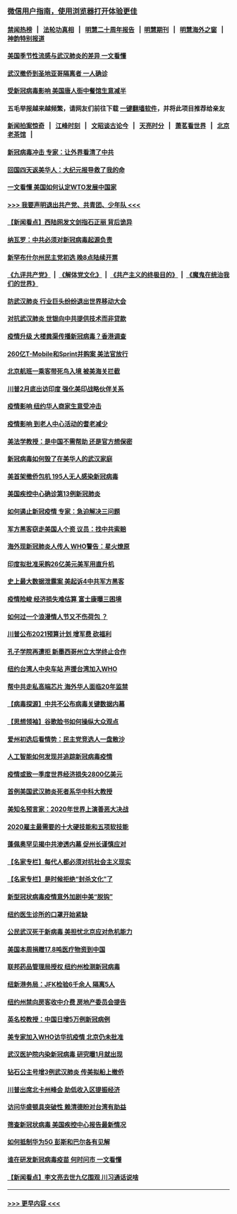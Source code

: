 ### [微信用户指南，使用浏览器打开体验更佳](https://github.com/gfw-breaker/banned-news1/blob/master/indexes/wechat-guide.md?t=0)
#### [禁闻热榜](热点新闻.md?t=0)  &nbsp;&nbsp;|&nbsp;&nbsp; [法轮功真相](https://github.com/gfw-breaker/truth/blob/master/README.md?t=0) &nbsp;&nbsp;|&nbsp;&nbsp; [明慧二十周年报告](https://github.com/gfw-breaker/mh-reports/blob/master/README.md?t=0) &nbsp;&nbsp;|&nbsp;&nbsp;[明慧期刊](https://github.com/gfw-breaker/mh-qikan) &nbsp;&nbsp;|&nbsp;&nbsp; [明慧海外之窗](https://github.com/gfw-breaker/mh-news/blob/master/README.md?t=0) &nbsp;&nbsp;|&nbsp;&nbsp; [神韵特别报道](https://github.com/gfw-breaker/mh-news/blob/master/shenyun.md?t=0)
#### [美国季节性流感与武汉肺炎的差异 一文看懂](../pages/nsc412/n11862428.md?t=02121302) 
#### [武汉撤侨到圣地亚哥隔离者 一人确诊](../pages/nsc412/n11862460.md?t=02121302) 
#### [受新冠病毒影响 美国唐人街中餐馆生意减半](../pages/nsc412/n11861940.md?t=02121302) 
#### 五毛举报越来越频繁，请网友们前往下载 [一键翻墙软件](https://github.com/gfw-breaker/ssr-accounts)，并将此项目推荐给亲友
#### [新闻拍案惊奇](https://github.com/gfw-breaker/banned-news1/blob/master/pages/link4.md) &nbsp;&nbsp;|&nbsp;&nbsp; [江峰时刻](https://github.com/gfw-breaker/banned-news1/blob/master/pages/link4.md) &nbsp;&nbsp;|&nbsp;&nbsp; [文昭谈古论今](https://github.com/gfw-breaker/banned-news1/blob/master/pages/link4.md) &nbsp;&nbsp;|&nbsp;&nbsp; [天亮时分](https://github.com/gfw-breaker/banned-news1/blob/master/pages/link4.md) &nbsp;&nbsp;|&nbsp;&nbsp; [萧茗看世界](https://github.com/gfw-breaker/banned-news1/blob/master/pages/link4.md) &nbsp;&nbsp;|&nbsp;&nbsp; [北京老茶馆](https://github.com/gfw-breaker/banned-news1/blob/master/pages/link4.md) &nbsp;&nbsp;|&nbsp;&nbsp; 
#### [新冠病毒冲击 专家：让外界看清了中共](../pages/nsc412/n11862280.md?t=02121302) 
#### [回国四天返美华人：大纪元报导救了我的命](../pages/nsc412/n11862181.md?t=02121302) 
#### [一文看懂 美国如何认定WTO发展中国家](../pages/nsc412/n11862051.md?t=02121302) 
#### [>>> 我要声明退出共产党、共青团、少年队 <<<](https://github.com/begood0513/goodnews/blob/master/quit/letter.md) 
#### [【新闻看点】西陆网发文剑指石正丽 背后诡异](../pages/nsc412/n11861792.md?t=02121302) 
#### [纳瓦罗：中共必须对新冠病毒起源负责](../pages/nsc412/n11861810.md?t=02121302) 
#### [新罕布什尔州民主党初选 晚8点陆续开票](../pages/nsc412/n11861872.md?t=02121302) 
#### [《九评共产党》](https://github.com/begood0513/9ping.md/blob/master/README.md) &nbsp;|&nbsp; [《解体党文化》](../../../../jtdwh.md/blob/master/README.md)  &nbsp;|&nbsp; [《共产主义的终极目的》](../../../../gczydzjmd.md/blob/master/README.md) &nbsp;|&nbsp; [《魔鬼在统治我们的世界》](../../../../mgztzwmdsj.md/blob/master/README.md) 
#### [防武汉肺炎 行业巨头纷纷退出世界移动大会](../pages/nsc412/n11861795.md?t=02121302) 
#### [对抗武汉肺炎 世银向中共提供技术而非贷款](../pages/nsc412/n11861652.md?t=02121302) 
#### [疫情升级 大楼粪渠传播新冠病毒？香港调查](../pages/nsc412/n11861556.md?t=02121302) 
#### [260亿T-Mobile和Sprint并购案 美法官放行](../pages/nsc412/n11861511.md?t=02121302) 
#### [北京航班一乘客带死鸟入境 被美海关拦截](../pages/nsc412/n11861317.md?t=02121302) 
#### [川普2月底出访印度 强化美印战略伙伴关系](../pages/nsc412/n11860557.md?t=02121302) 
#### [疫情影响  纽约华人商家生意受冲击](../pages/nsc412/n11860284.md?t=02121302) 
#### [疫情影响  到老人中心活动的耆老减少](../pages/nsc412/n11860199.md?t=02121302) 
#### [美法学教授：是中国不需帮助 还是官方想保密](../pages/nsc412/n11859492.md?t=02121302) 
#### [新冠病毒如何毁了在美华人的武汉家庭](../pages/nsc412/n11859524.md?t=02121302) 
#### [美首架撤侨包机 195人无人感染新冠病毒](../pages/nsc412/n11859908.md?t=02121302) 
#### [美国疾控中心确诊第13例新冠肺炎](../pages/nsc412/n11859966.md?t=02121302) 
#### [如何遏止新冠疫情 专家：急迫解决三问题](../pages/nsc412/n11859685.md?t=02121302) 
#### [军方黑客窃走美国人个资 议员：找中共索赔](../pages/nsc412/n11859371.md?t=02121302) 
#### [海外现新冠肺炎人传人 WHO警告：星火燎原](../pages/nsc412/n11859252.md?t=02121302) 
#### [印度拟批准采购26亿美元美军用直升机](../pages/nsc412/n11859143.md?t=02121302) 
#### [史上最大数据泄露案 美起诉4中共军方黑客](../pages/nsc412/n11859115.md?t=02121302) 
#### [疫情险峻 经济损失难估算 富士康曝三困境](../pages/nsc412/n11859120.md?t=02121302) 
#### [如何过一个浪漫情人节又不伤荷包 ？](../pages/nsc412/n11858969.md?t=02121302) 
#### [川普公布2021预算计划 增军费 砍福利](../pages/nsc412/n11859012.md?t=02121302) 
#### [孔子学院再遭拒 新墨西哥州立大学终止合作](../pages/nsc412/n11858661.md?t=02121302) 
#### [纽约台湾人中央车站  声援台湾加入WHO](../pages/nsc412/n11857757.md?t=02121302) 
#### [帮中共走私高端芯片 海外华人面临20年监禁](../pages/nsc412/n11855016.md?t=02121302) 
#### [【病毒探源】中共不公布病毒关键数据内幕](../pages/nsc412/n11856584.md?t=02121302) 
#### [【思想领袖】谷歌脸书如何操纵大众观点](../pages/nsc412/n11680874.md?t=02121302) 
#### [爱州初选后看情势：民主党竞选人一盘散沙](../pages/nsc412/n11856557.md?t=02121302) 
#### [人工智能如何发现并追踪新冠病毒疫情](../pages/nsc412/n11856398.md?t=02121302) 
#### [疫情或致一季度世界经济损失2800亿美元](../pages/nsc412/n11855639.md?t=02121302) 
#### [首例美国武汉肺炎死者系华中科大教授](../pages/nsc412/n11855500.md?t=02121302) 
#### [美知名预言家：2020年世界上演善恶大决战](../pages/nsc412/n11855418.md?t=02121302) 
#### [2020雇主最需要的十大硬技能和五项软技能](../pages/nsc412/n11850953.md?t=02121302) 
#### [蓬佩奥罕见揭中共渗透内幕 促州长谨慎应对](../pages/nsc412/n11854685.md?t=02121302) 
#### [【名家专栏】每代人都必须对抗社会主义现实](../pages/nsc412/n11831412.md?t=02121302) 
#### [【名家专栏】是时候拒绝“封杀文化”了](../pages/nsc412/n11814093.md?t=02121302) 
#### [新型冠状病毒疫情意外加剧中美“脱钩”](../pages/nsc412/n11854475.md?t=02121302) 
#### [纽约医生诊所的口罩开始紧缺](../pages/nsc412/n11853364.md?t=02121302) 
#### [公民武汉死于新病毒 美担忧北京应对危机能力](../pages/nsc412/n11854331.md?t=02121302) 
#### [美国本周捐赠17.8吨医疗物资到中国](../pages/nsc412/n11854269.md?t=02121302) 
#### [联邦药品管理局授权  纽约州检测新冠病毒](../pages/nsc412/n11853371.md?t=02121302) 
#### [纽新港务局：JFK检验6千余人  隔离5人](../pages/nsc412/n11853366.md?t=02121302) 
#### [纽约州禁向房客收中介费  房地产委员会提告](../pages/nsc412/n11853360.md?t=02121302) 
#### [英名校教授：中国日增5万例新冠病例](../pages/nsc412/n11854174.md?t=02121302) 
#### [美专家加入WHO访华抗疫情 北京仍未批准](../pages/nsc412/n11854043.md?t=02121302) 
#### [武汉医护院内染新冠病毒 研究曝1月就出现](../pages/nsc412/n11852928.md?t=02121302) 
#### [钻石公主号增3例武汉肺炎 传美拟船上撤侨](../pages/nsc412/n11853240.md?t=02121302) 
#### [川普出席北卡州峰会 助低收入区提振经济](../pages/nsc412/n11853232.md?t=02121302) 
#### [访问华盛顿具突破性 赖清德盼对台湾有助益](../pages/nsc412/n11853129.md?t=02121302) 
#### [筛查新冠状病毒 美国疾控中心报告最新情况](../pages/nsc412/n11853070.md?t=02121302) 
#### [如何抵制华为5G 彭斯和巴尔各有见解](../pages/nsc412/n11852535.md?t=02121302) 
#### [谁在研发新冠病毒疫苗 何时问市 一文看懂](../pages/nsc412/n11852840.md?t=02121302) 
#### [【新闻看点】李文亮去世九亿围观 川习通话说啥](../pages/nsc412/n11852360.md?t=02121302) 

----
#### [ >>> 更早内容 <<< ](../indexes/nsc412-earlier.md)
